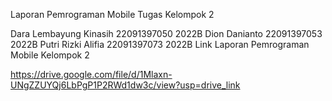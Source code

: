 Laporan Pemrograman Mobile
Tugas Kelompok 2

Dara Lembayung Kinasih 22091397050 2022B
Dion Danianto 22091397053 2022B
Putri Rizki Alifia 22091397073 2022B
Link Laporan Pemrograman Mobile Kelompok 2

https://drive.google.com/file/d/1Mlaxn-UNgZZUYQj6LbPgP1P2RWd1dw3c/view?usp=drive_link

